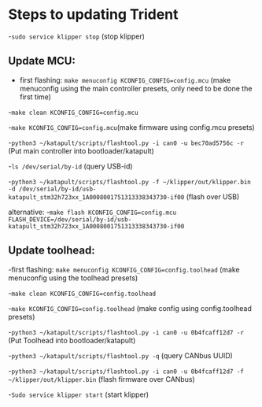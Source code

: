 # Steps to updating Trident

-`sudo service klipper stop` (stop klipper)

## Update MCU:

- first flashing: `make menuconfig KCONFIG_CONFIG=config.mcu` (make menuconfig using the main controller presets, only need to be done the first time)

-`make clean KCONFIG_CONFIG=config.mcu`

-`make KCONFIG_CONFIG=config.mcu`(make firmware using config.mcu presets)

-`python3 ~/katapult/scripts/flashtool.py -i can0 -u bec70ad5756c -r` (Put main controller into bootloader/katapult)

-`ls /dev/serial/by-id` (query USB-id)

-`python3 ~/katapult/scripts/flashtool.py -f ~/klipper/out/klipper.bin -d /dev/serial/by-id/usb-katapult_stm32h723xx_1A0008001751313338343730-if00` (flash over USB)

alternative:
-`make flash KCONFIG_CONFIG=config.mcu FLASH_DEVICE=/dev/serial/by-id/usb-katapult_stm32h723xx_1A0008001751313338343730-if00`

## Update toolhead:

-first flashing: `make menuconfig KCONFIG_CONFIG=config.toolhead` (make menuconfig using the toolhead presets)

-`make clean KCONFIG_CONFIG=config.toolhead`

-`make KCONFIG_CONFIG=config.toolhead` (make config using config.toolhead presets)

-`python3 ~/katapult/scripts/flashtool.py -i can0 -u 0b4fcaff12d7 -r` (Put Toolhead into bootloader/katapult)

-`python3 ~/katapult/scripts/flashtool.py -q` (query CANbus UUID)

-`python3 ~/katapult/scripts/flashtool.py -i can0 -u 0b4fcaff12d7 -f ~/klipper/out/klipper.bin` (flash firmware over CANbus)

-`Sudo service klipper start` (start klipper)

